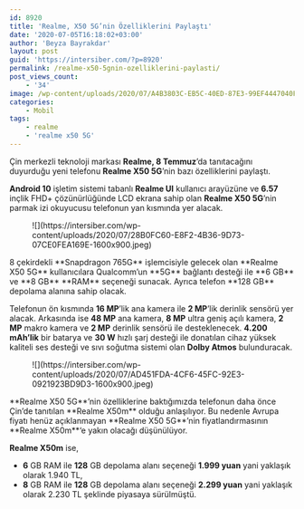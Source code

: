 ```yaml
---
id: 8920
title: 'Realme, X50 5G’nin Özelliklerini Paylaştı'
date: '2020-07-05T16:18:02+03:00'
author: 'Beyza Bayrakdar'
layout: post
guid: 'https://intersiber.com/?p=8920'
permalink: /realme-x50-5gnin-ozelliklerini-paylasti/
post_views_count:
    - '34'
image: /wp-content/uploads/2020/07/A4B3803C-EB5C-40ED-87E3-99EF4447040F.jpeg
categories:
    - Mobil
tags:
    - realme
    - 'realme x50 5G'
---
```


Çin merkezli teknoloji markası **Realme, 8 Temmuz**’da tanıtacağını duyurduğu yeni telefonu **Realme X50 5G**’nin bazı özelliklerini paylaştı.

**Android 10** işletim sistemi tabanlı **Realme UI** kullanıcı arayüzüne ve **6.57** inçlik FHD+ çözünürlüğünde LCD ekrana sahip olan **Realme X50 5G**’nin parmak izi okuyucusu telefonun yan kısmında yer alacak.

<figure class="wp-block-image size-large">![](https://intersiber.com/wp-content/uploads/2020/07/28B0FC60-E8F2-4B36-9D73-07CE0FEA169E-1600x900.jpeg)</figure>8 çekirdekli **Snapdragon 765G** işlemcisiyle gelecek olan **Realme X50 5G** kullanıcılara Qualcomm’un **5G** bağlantı desteği ile **6 GB** ve **8 GB** **RAM** seçeneği sunacak. Ayrıca telefon **128 GB** depolama alanına sahip olacak.

Telefonun ön kısmında **16 MP**’lik ana kamera ile **2 MP**’lik derinlik sensörü yer alacak. Arkasında ise **48 MP** ana kamera, **8 MP** ultra geniş açılı kamera, **2 MP** makro kamera ve **2 MP** derinlik sensörü ile desteklenecek. **4.200 mAh’lik** bir batarya ve **30 W** hızlı şarj desteği ile donatılan cihaz yüksek kaliteli ses desteği ve sıvı soğutma sistemi olan **Dolby Atmos** bulunduracak.

<figure class="wp-block-image size-large">![](https://intersiber.com/wp-content/uploads/2020/07/AD451FDA-4CF6-45FC-92E3-0921923BD9D3-1600x900.jpeg)</figure>**Realme X50 5G**’nin özelliklerine baktığımızda telefonun daha önce Çin’de tanıtılan **Realme X50m** olduğu anlaşılıyor. Bu nedenle Avrupa fiyatı henüz açıklanmayan **Realme X50 5G**’nin fiyatlandırmasının **Realme X50m**‘e yakın olacağı düşünülüyor.

**Realme X50m** ise,

- **6** GB RAM ile **128** GB depolama alanı seçeneği **1.999 yuan** yani yaklaşık olarak 1.940 TL,
- **8** GB RAM ile **128** GB depolama alanı seçeneği **2.299 yuan** yani yaklaşık olarak 2.230 TL şeklinde piyasaya sürülmüştü.